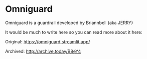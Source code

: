 # Omniguard
Omniguard is a guardrail developed by Briannbell (aka JERRY)

It would be much to write here so you can read more about it here:

Original:
https://omniguard.streamlit.app/

Archived:
http://archive.today/B8eY4
